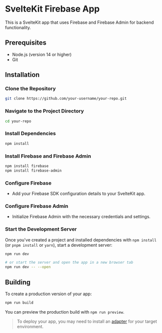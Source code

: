 # SvelteKit Firebase App

This is a SvelteKit app that uses Firebase and Firebase Admin for backend functionality.

## Prerequisites

- Node.js (version 14 or higher)
- Git

## Installation

### Clone the Repository

```bash
git clone https://github.com/your-username/your-repo.git
```

### Navigate to the Project Directory

```bash
cd your-repo
```

### Install Dependencies

```bash
npm install
```

### Install Firebase and Firebase Admin

```bash
npm install firebase
npm install firebase-admin
```

### Configure Firebase

- Add your Firebase SDK configuration details to your SvelteKit app.

### Configure Firebase Admin

- Initialize Firebase Admin with the necessary credentials and settings.

### Start the Development Server

Once you've created a project and installed dependencies with `npm install` (or `pnpm install` or `yarn`), start a development server:

```bash
npm run dev

# or start the server and open the app in a new browser tab
npm run dev -- --open
```

## Building

To create a production version of your app:

```bash
npm run build
```

You can preview the production build with `npm run preview`.

> To deploy your app, you may need to install an [adapter](https://kit.svelte.dev/docs/adapters) for your target environment.
